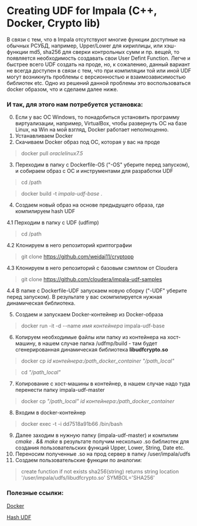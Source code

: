 # Creating UDF for Impala (C++, Docker, Crypto lib)

В связи с тем, что в Impala отсутствуют многие функции доступные на обычных РСУБД, например, Upper/Lower для кириллицы, или хэш-функции md5, sha256 для сверки контрольных сумм и пр. вещей, то появляется необходимость создавать свои User Defint Function. Легче и быстрее всего UDF создать на проде, но, к сожалению, данный вариант не всегда доступен в связи с тем, что при компиляции той или иной UDF могут возникнуть проблемы с версионностью и взаимозависимостью библиотек etc. Одно из решений данной проблемы это воспользоваться docker образом, что и сделаем далее ниже. 

### И так, для этого нам потребуется установка:
0. Если у вас ОС Windows, то понадобиться установить программу виртуализации, например, VirtualBox, чтобы развернуть ОС на базе Linux, на Win на мой взгляд, Docker работает неполноценно.
1. Устанавливаем Docker
2. Скачиваем Docker образ под ОС, которая у вас на проде
> docker pull *oraclelinux7.5*
3. Переходим в папку с Dockerfile-OS ("-OS" уберите перед запуском), и собираем образ с ОС и инструментами для разработки UDF
> cd /path

> docker build -t *impala-udf-base* .

4. Создаем новый образ на основе предыдущего образа, где компилируем hash UDF 

4.1 Перходим в папку с UDF (udfimp)
> cd /path

4.2 Клонируем в него репозиторий криптографии
> git clone https://github.com/weidai11/cryptopp

4.3 Клонируем в него репозиторий с базовым сэмплом от Cloudera
> git clone https://github.com/cloudera/impala-udf-samples

4.4 В папке с Dockerfile-UDF запускаем новую сборку ("-UDF" уберите перед запуском). В результате у вас скомпилируется нужная динамическая библиотека.

5. Создаем и запускаем Docker-контейнер из Docker-образа
> docker run -it -d --name *имя контейнера* impala-udf-base
6. Копируем необходимые файлы или папку из контейнера на хост-машину, в нашем случае папка /udfmp/build - там будет сгенерированная динамическая библиотека <b>libudfcrypto.so</b>
> docker cp *id контейнера*:*/path_docker_container* *"/path_local"*

> cd *"/path_local"*

7. Копирование с хост-машины в контейнер, в нашем случае надо туда перенести папку impala-udf-master
> docker cp *"/path_local"* *id контейнера*:*/path_docker_container*
8. Входим в docker-контейнер
> docker exec -t -i dd7518a91b66 /bin/bash
9. Далее заходим в нужную папку (impala-udf-master) и компилим *cmake . && make* в результате получим несколько .so библиотек для создания пользовательских функций Upper, Lower, String, Date etc.
10. Переносим полученные .so на прод сервер в папку /user/impala/udfs
11. Создаем пользовательские функции по аналогии:
> create function if not exists sha256(string) returns string location '/user/impala/udfs/libudfcrypto.so' SYMBOL='SHA256'

### Полезные ссылки:
[Docker](https://community.vscale.io/hc/ru/community/posts/211783625-%D0%9E%D1%81%D0%BD%D0%BE%D0%B2%D1%8B-%D1%80%D0%B0%D0%B1%D0%BE%D1%82%D1%8B-%D1%81-Docker) 

[Hash UDF](https://github.com/ScalefreeCOM/impala-crypto-udf)
